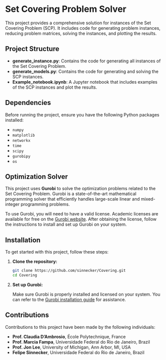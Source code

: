 # Set Covering Problem Solver

This project provides a comprehensive solution for instances of the Set Covering Problem (SCP). It includes code for generating problem instances, reducing problem matrices, solving the instances, and plotting the results.

## Project Structure

- **generate_instance.py**: Contains the code for generating all instances of the Set Covering Problem.
- **generate_models.py**: Contains the code for generating and solving the SCP instances.
- **Example_notebook.ipynb**: A Jupyter notebook that includes examples of the SCP instances and plot the results.

## Dependencies

Before running the project, ensure you have the following Python packages installed:

- `numpy`
- `matplotlib`
- `networkx`
- `time`
- `scipy`
- `gurobipy`
- `os`

## Optimization Solver

This project uses **Gurobi** to solve the optimization problems related to the Set Covering Problem. Gurobi is a state-of-the-art mathematical programming solver that efficiently handles large-scale linear and mixed-integer programming problems.

To use Gurobi, you will need to have a valid license. Academic licenses are available for free on the [Gurobi website](https://www.gurobi.com/academia/academic-program-and-licenses/). After obtaining the license, follow the instructions to install and set up Gurobi on your system.

## Installation

To get started with this project, follow these steps:

1. **Clone the repository:**

    ```bash
    git clone https://github.com/sinnecker/Covering.git
    cd Covering
    ```

2. **Set up Gurobi:**

    Make sure Gurobi is properly installed and licensed on your system. You can refer to the [Gurobi installation guide](https://www.gurobi.com/documentation/) for assistance.

## Contributions

Contributions to this project have been made by the following individuals:

- **Prof. Claudia D’Ambrosio**, École Polytechnique, France
- **Prof. Marcia Fampa**, Universidade Federal do Rio de Janeiro, Brazil
- **Prof. Jon Lee**, University of Michigan, Ann Arbor, MI, USA
- **Felipe Sinnecker**, Universidade Federal do Rio de Janeiro, Brazil
